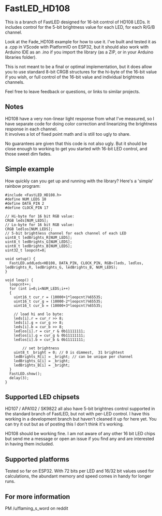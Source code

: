 

FastLED_HD108
=============

This is a branch of FastLED designed for 16-bit control of HD108 LEDs.  It includes control for
the 5-bit brightness value for each LED, for each R/G/B channel.

Look at the Fade_HD108 example for how to use it.  I've built and tested it as a .cpp in VScode
with PlatformIO on ESP32, but it should also work with Arduino IDE as an .ino if you import the
library (as a ZIP, or in your Arduino libraries folder).

This is not meant to be a final or optimal implementation, but it does allow you to use standard
8-bit CRGB structures for the hi-byte of the 16-bit value if you wish, or full control of the 
16-bit value and individual brightness channels.

Feel free to leave feedback or questions, or links to similar projects.

## Notes

HD108 have a very non-linear light response from what I've measured, so I have separate
code for doing color correction and linearizing the brightness response in each channel.  
It involves a lot of fixed point math and is still too ugly to share.

No guarantees are given that this code is not also ugly.  But it should be close enough to 
working to get you started with 16-bit LED control, and those sweet dim fades.

## Simple example

How quickly can you get up and running with the library?  Here's a 'simple' rainbow program:


	#include <FastLED_HD108.h>
	#define NUM_LEDS 10
	#define DATA_PIN 2
	#define CLOCK_PIN 17 
		
	// Hi-byte for 16 bit RGB value:
	CRGB leds[NUM_LEDS];
	// Lo-byte for 16 bit RGB value:
	CRGB ledlos[NUM_LEDS];
	// 5-bit brightness channel for each channel of each LED
	uint8_t ledBrights_R[NUM_LEDS]; 
	uint8_t ledBrights_G[NUM_LEDS]; 
	uint8_t ledBrights_B[NUM_LEDS]; 
	uint32_t loopcnt=0;	
		
	void setup() { 
	  FastLED.addLeds<HD108, DATA_PIN, CLOCK_PIN, RGB>(leds, ledlos, ledBrights_R, ledBrights_G, ledBrights_B, NUM_LEDS);
	}
		
	void loop() {
	  loopcnt++;
	  for (int i=0;i<NUM_LEDS;i++)
	  {
	    uint16_t cur_r = (10000+1*loopcnt)%65535;
	    uint16_t cur_g = (10000-2*loopcnt)%65535;
	    uint16_t cur_b = (10000+3*loopcnt)%65535;
	    	
	    // load hi and lo byte:
	    leds[i].r = cur_r >> 8;
	    leds[i].g = cur_g >> 8;
	    leds[i].b = cur_b >> 8;
	    ledlos[i].r = cur_r & 0b11111111;
	    ledlos[i].g = cur_g & 0b11111111;
	    ledlos[i].b = cur_b & 0b11111111;
	    	
			// set brightness
	    uint8_t _bright = 0; // 0 is dimmest,  31 brightest
	    ledBrights_R[i] = _bright; // can be unique per channel
	    ledBrights_G[i] = _bright;
	    ledBrights_B[i] = _bright;
	  }
	  FastLED.show();
	  delay(3);
	}
	

## Supported LED chipsets

HD107 / APA102 / SK9822 all also have 5-bit brightnes control supported in the standard branch of FastLED, 
but not with per-LED control.  I have this working in a development branch but haven't cleaned it up for 
here yet.  You can try it out but as of posting this I don't think it's working.

HD108 should be working fine.  I am not aware of any other 16 bit LED chips but send me a message or open
an issue if you find any and are interested in having them included.


## Supported platforms

Tested so far on ESP32.  With 72 bits per LED and 16/32 bit values used for calculations, the abundant 
memory and speed comes in handy for longer runs.

## For more information

PM /u/flaming_s_word on reddit



